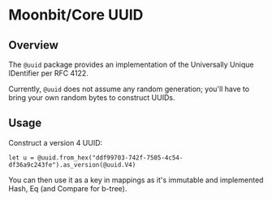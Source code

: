 # Moonbit/Core UUID

## Overview

The `@uuid` package provides an implementation of the Universally Unique
IDentifier per RFC 4122.

Currently, `@uuid` does not assume any random generation; you'll have to bring
your own random bytes to construct UUIDs.

## Usage

Construct a version 4 UUID:

```moonbit
let u = @uuid.from_hex("ddf99703-742f-7505-4c54-df36a9c243fe").as_version(@uuid.V4)
```

You can then use it as a key in mappings as it's immutable and implemented
Hash, Eq (and Compare for b-tree).
